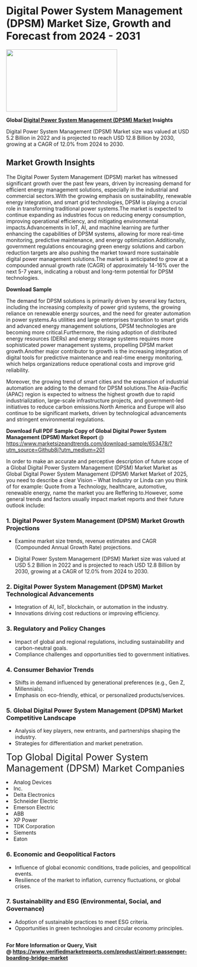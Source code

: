 <H1>Digital Power System Management (DPSM) Market Size, Growth and Forecast from 2024 - 2031</H1><img class="aligncenter size-medium wp-image-584254" src="https://thirdeyenews.in/wp-content/uploads/2024/09/Global-Market-Research-300x168.jpeg" alt="" width="300" height="168" /><p><strong>Global&nbsp;<a href="https://www.marketsizeandtrends.com/download-sample/653478/?utm_source=Github8j?utm_medium=201">Digital Power System Management (DPSM) Market</a> Insights</strong></p><p>Digital Power System Management (DPSM) Market size was valued at USD 5.2 Billion in 2022 and is projected to reach USD 12.8 Billion by 2030, growing at a CAGR of 12.0% from 2024 to 2030.</p><p><h2>Market Growth Insights</h2> <p>The Digital Power System Management (DPSM) market has witnessed significant growth over the past few years, driven by increasing demand for efficient energy management solutions, especially in the industrial and commercial sectors.With the growing emphasis on sustainability, renewable energy integration, and smart grid technologies, DPSM is playing a crucial role in transforming traditional power systems.The market is expected to continue expanding as industries focus on reducing energy consumption, improving operational efficiency, and mitigating environmental impacts.Advancements in IoT, AI, and machine learning are further enhancing the capabilities of DPSM systems, allowing for more real-time monitoring, predictive maintenance, and energy optimization.Additionally, government regulations encouraging green energy solutions and carbon reduction targets are also pushing the market toward more sustainable digital power management solutions.The market is anticipated to grow at a compounded annual growth rate (CAGR) of approximately 14-16% over the next 5-7 years, indicating a robust and long-term potential for DPSM technologies.</p> <p><strong>Download Sample</strong></p> <p>The demand for DPSM solutions is primarily driven by several key factors, including the increasing complexity of power grid systems, the growing reliance on renewable energy sources, and the need for greater automation in power systems.As utilities and large enterprises transition to smart grids and advanced energy management solutions, DPSM technologies are becoming more critical.Furthermore, the rising adoption of distributed energy resources (DERs) and energy storage systems requires more sophisticated power management systems, propelling DPSM market growth.Another major contributor to growth is the increasing integration of digital tools for predictive maintenance and real-time energy monitoring, which helps organizations reduce operational costs and improve grid reliability.</p> <p>Moreover, the growing trend of smart cities and the expansion of industrial automation are adding to the demand for DPSM solutions.The Asia-Pacific (APAC) region is expected to witness the highest growth due to rapid industrialization, large-scale infrastructure projects, and government-led initiatives to reduce carbon emissions.North America and Europe will also continue to be significant markets, driven by technological advancements and stringent environmental regulations.</p> <p><span class=""><strong>Download Full PDF Sample Copy of Global Digital Power System Management (DPSM) Market Report</strong> @ <a href="https://www.marketsizeandtrends.com/download-sample/653478/?utm_source=Github8j?utm_medium=201" target="_blank">https://www.marketsizeandtrends.com/download-sample/653478/?utm_source=Github8j?utm_medium=201</a></span></p><p>In order to make an accurate and perceptive description of future scope of a Global&nbsp;Digital Power System Management (DPSM) Market Market as Global&nbsp;Digital Power System Management (DPSM) Market Market of 2025, you need to describe a clear Vision &ndash; What Industry or Linda can you think of for example: Quote from a Technology, healthcare, automotive, renewable energy, name the market you are Reffering to.However, some general trends and factors usually impact market reports and their future outlook include:</p><h3>1.&nbsp;<strong>Digital Power System Management (DPSM) Market Growth Projections</strong></h3><ul><li>Examine market size trends, revenue estimates and CAGR (Compounded Annual Growth Rate) projections.</li><li><p>Digital Power System Management (DPSM) Market size was valued at USD 5.2 Billion in 2022 and is projected to reach USD 12.8 Billion by 2030, growing at a CAGR of 12.0% from 2024 to 2030.</p></li></ul><h3>2.&nbsp;<strong>Digital Power System Management (DPSM) Market Technological Advancements</strong></h3><ul><li>Integration of AI, IoT, blockchain, or automation in the industry.</li><li>Innovations driving cost reductions or improving efficiency.</li></ul><h3>3.&nbsp;<strong>Regulatory and Policy Changes</strong></h3><ul><li>Impact of global and regional regulations, including sustainability and carbon-neutral goals.</li><li>Compliance challenges and opportunities tied to government initiatives.</li></ul><h3>4.&nbsp;<strong>Consumer Behavior Trends</strong></h3><ul><li>Shifts in demand influenced by generational preferences (e.g., Gen Z, Millennials).</li><li>Emphasis on eco-friendly, ethical, or personalized products/services.</li></ul><h3>5.&nbsp;<strong>Global Digital Power System Management (DPSM) Market Competitive Landscape</strong></h3><ul><li>Analysis of key players, new entrants, and partnerships shaping the industry.</li><li>Strategies for differentiation and market penetration.</li></ul><p data-pm-slice="1 1 []"><span style="color: inherit; font-family: inherit; font-size: 25px;">Top Global Digital Power System Management (DPSM) Market Companies</span></p><div class="" data-test-id=""><p><li>Analog Devices</li><li> Inc.</li><li> Delta Electronics</li><li> Schneider Electric</li><li> Emerson Electric</li><li> ABB</li><li> XP Power</li><li> TDK Corporation</li><li> Siements</li><li> Eaton</li></p></div><h3>6.&nbsp;<strong>Economic and Geopolitical Factors</strong></h3><ul><li>Influence of global economic conditions, trade policies, and geopolitical events.</li><li>Resilience of the market to inflation, currency fluctuations, or global crises.</li></ul><h3>7.&nbsp;<strong>Sustainability and ESG (Environmental, Social, and Governance)</strong></h3><ul><li>Adoption of sustainable practices to meet ESG criteria.</li><li>Opportunities in green technologies and circular economy principles.</li></ul><h2><strong style="font-size: 14px;">For More Information or Query, Visit @&nbsp;</strong><a style="background-color: #ffffff; font-size: 14px;" href="https://www.marketsizeandtrends.com/report/digital-power-system-management-dpsm-market/" target="_blank">https://www.verifiedmarketreports.com/product/airport-passenger-boarding-bridge-market</a></h2>
